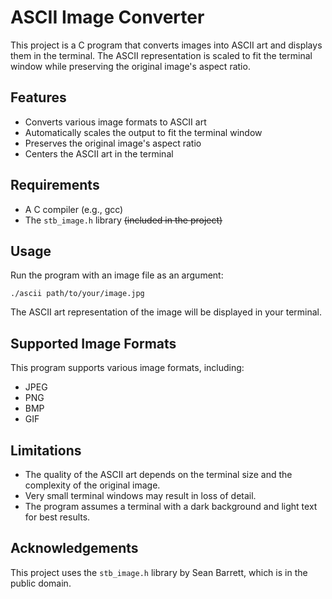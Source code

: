# ASCII Image Converter

This project is a C program that converts images into ASCII art and displays them in the terminal. The ASCII representation is scaled to fit the terminal window while preserving the original image's aspect ratio.

## Features

- Converts various image formats to ASCII art
- Automatically scales the output to fit the terminal window
- Preserves the original image's aspect ratio
- Centers the ASCII art in the terminal

## Requirements

- A C compiler (e.g., gcc)
- The `stb_image.h` library ~~(included in the project)~~

## Usage

Run the program with an image file as an argument:

```
./ascii path/to/your/image.jpg
```

The ASCII art representation of the image will be displayed in your terminal.

## Supported Image Formats

This program supports various image formats, including:

- JPEG
- PNG
- BMP
- GIF

## Limitations

- The quality of the ASCII art depends on the terminal size and the complexity of the original image.
- Very small terminal windows may result in loss of detail.
- The program assumes a terminal with a dark background and light text for best results.

## Acknowledgements

This project uses the `stb_image.h` library by Sean Barrett, which is in the public domain.

